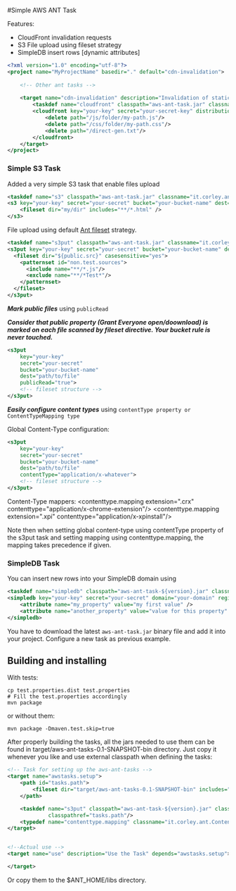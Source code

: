 #Simple AWS ANT Task

Features:

 * CloudFront invalidation requests
 * S3 File upload using fileset strategy
 * SimpleDB insert rows [dynamic attributes]

```xml
<?xml version="1.0" encoding="utf-8"?>
<project name="MyProjectName" basedir="." default="cdn-invalidation">
	
	<!-- Other ant tasks -->
	
	<target name="cdn-invalidation" description="Invalidation of static files">
        <taskdef name="cloudfront" classpath="aws-ant-task.jar" classname="it.corley.ant.CloudFront" />
        <cloudfront key="your-key" secret="your-secret-key" distributionId="your-distribution-id">
        	<delete path="/js/folder/my-path.js"/>
        	<delete path="/css/folder/my-path.css"/>
        	<delete path="/direct-gen.txt"/>
        </cloudfront>
    </target>
</project>
```

### Simple S3 Task

Added a very simple S3 task that enable files upload

```xml
<taskdef name="s3" classpath="aws-ant-task.jar" classname="it.corley.ant.S3PutTask" />
<s3 key="your-key" secret="your-secret" bucket="your-bucket-name" dest="path/to/file">
    <fileset dir="my/dir" includes="**/*.html" />
</s3>
```

File upload using default [Ant fileset](http://ant.apache.org/manual/Types/fileset.html) strategy.

```xml
<taskdef name="s3put" classpath="aws-ant-task.jar" classname="it.corley.ant.S3PutTask" />
<s3put key="your-key" secret="your-secret" bucket="your-bucket-name" dest="path/to/file">
  <fileset dir="${public.src}" casesensitive="yes">
    <patternset id="non.test.sources">
      <include name="**/*.js"/>
      <exclude name="**/*Test*"/>
    </patternset>
  </fileset>
</s3put>
```

***Mark public files*** using ```publicRead```

***Consider that public property (Grant Everyone open/doownload) is marked on each file scanned
by fileset directive. Your bucket rule is never touched.***

```xml
<s3put
    key="your-key"
    secret="your-secret"
    bucket="your-bucket-name"
    dest="path/to/file"
    publicRead="true">
    <!-- fileset structure -->
</s3put>
```

***Easily configure content types*** using ```contentType property or ContentTypeMapping type```

Global Content-Type configuration:

```xml
<s3put
    key="your-key"
    secret="your-secret"
    bucket="your-bucket-name"
    dest="path/to/file"
    contentType="application/x-whatever">
    <!-- fileset structure -->
</s3put>
```

Content-Type mappers:
<typedef name="contenttype.mapping" classname="it.corley.ant.ContentTypeMapping" classpathref="tasks.path"/>
<s3put
    key="your-key"
    secret="your-secret"
    bucket="your-bucket-name"
    dest="path/to/file"
    contentType="application/x-whatever">
    <fileset dir="dist" include="**/*"/>
    <contenttype.mapping extension=".crx" contenttype="application/x-chrome-extension"/>
    <contenttype.mapping extension=".xpi" contenttype="application/x-xpinstall"/>
</s3put>

Note then when setting global content-type using contentType property of the s3put task
and setting mapping using contenttype.mapping, the mapping takes precedence if given.



### SimpleDB Task

You can insert new rows into your SimpleDB domain using

```xml
<taskdef name="simpledb" classpath="aws-ant-task-${version}.jar" classname="it.corley.ant.SimpleDB" />
<simpledb key="your-key" secret="your-secret" domain="your-domain" region="your-sdb-region">
    <attribute name="my_property" value="my first value" />
    <attribute name="another_property" value="value for this property" />
</simpledb>
```

You have to download the latest ```aws-ant-task.jar``` binary file and add it
into your project. Configure a new task as previous example.

## Building and installing

With tests:

```
cp test.properties.dist test.properties
# Fill the test.properties accordingly
mvn package
```

or without them:

```
mvn package -Dmaven.test.skip=true
```

After properly building the tasks, all the jars needed to use them can be found in target/aws-ant-tasks-0.1-SNAPSHOT-bin
directory. Just copy it whenever you like and use external classpath when defining the tasks:

```xml
<!-- Task for setting up the aws-ant-tasks -->
<target name="awstasks.setup">
    <path id="tasks.path">
        <fileset dir="target/aws-ant-tasks-0.1-SNAPSHOT-bin" includes="*.jar"/>
    </path>

    <taskdef name="s3put" classpath="aws-ant-task-${version}.jar" classname="it.corley.ant.S3PutTask"
             classpathref="tasks.path"/>
    <typedef name="contenttype.mapping" classname="it.corley.ant.ContentTypeMapping" classpathref="tasks.path"/>
</target>


<!--Actual use -->
<target name="use" description="Use the Task" depends="awstasks.setup">

</target>
```

Or copy them to the $ANT_HOME/libs directory.
